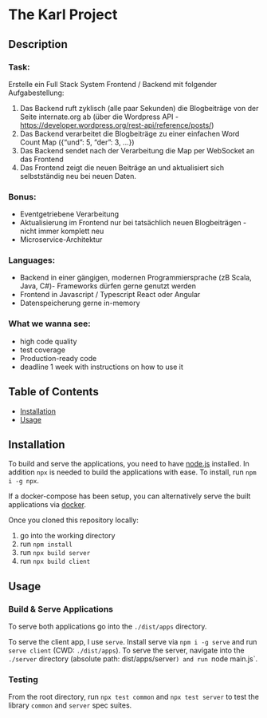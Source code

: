 # The Karl Project

## Description 

### Task:

Erstelle ein Full Stack System Frontend / Backend mit folgender Aufgabestellung:
1. Das Backend ruft zyklisch (alle paar Sekunden) die Blogbeiträge von der Seite internate.org ab (über die Wordpress API - https://developer.wordpress.org/rest-api/reference/posts/)
2. Das Backend verarbeitet die Blogbeiträge zu einer einfachen Word Count Map ({“und”: 5, “der”: 3, ...})
3. Das Backend sendet nach der Verarbeitung die Map per WebSocket an das Frontend
4. Das Frontend zeigt die neuen Beiträge an und aktualisiert sich selbstständig neu bei neuen Daten.

### Bonus:
- Eventgetriebene Verarbeitung
- Aktualisierung im Frontend nur bei tatsächlich neuen Blogbeiträgen - nicht immer komplett neu
- Microservice-Architektur

### Languages:
- Backend in einer gängigen, modernen Programmiersprache (zB Scala, Java, C#)- Frameworks dürfen gerne genutzt werden
- Frontend in Javascript / Typescript React oder Angular
- Datenspeicherung gerne in-memory

### What we wanna see:
- high code quality
- test coverage
- Production-ready code
- deadline 1 week with instructions on how to use it

## Table of Contents

* [Installation](#installation)
* [Usage](#usage)

## Installation

To build and serve the applications, you need to have [node.js](https://nodejs.org/en/) installed. 
In addition `npx` is needed to build the applications with ease. To install, run `npm i -g npx`.

If a docker-compose has been setup, you can alternatively serve the built applications via [docker](https://www.docker.com/).

Once you cloned this repository locally:
1. go into the working directory
2. run `npm install`
3. run `npx build server`
4. run `npx build client`

## Usage 

### Build & Serve Applications

To serve both applications go into the `./dist/apps` directory.

To serve the client app, I use `serve`. Install serve via `npm i -g serve` and run `serve client` (CWD: `./dist/apps`).
To serve the server, navigate into the `./server` directory (absolute path: dist/apps/server`) and run `node main.js`.

### Testing

From the root directory, run `npx test common` and `npx test server` to test the library `common` and `server` spec suites. 
